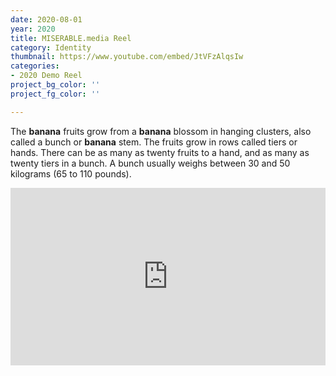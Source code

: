 ```yaml
---
date: 2020-08-01
year: 2020
title: MISERABLE.media Reel
category: Identity
thumbnail: https://www.youtube.com/embed/JtVFzAlqsIw
categories:
- 2020 Demo Reel
project_bg_color: ''
project_fg_color: ''

---
```

The **banana** fruits grow from a **banana** blossom in hanging clusters, also called a bunch or **banana** stem. The fruits grow in rows called tiers or hands. There can be as many as twenty fruits to a hand, and as many as twenty tiers in a bunch. A bunch usually weighs between 30 and 50 kilograms (65 to 110 pounds).

<div style="position: relative; padding-bottom: 56.25%; height: 0;" class="videoWrapper"> <iframe style="position: absolute; top: 0; left: 0; width: 100%; height: 100%;" src="https://www.youtube.com/embed/JtVFzAlqsIw" frameborder="0" allow="accelerometer; autoplay; encrypted-media; gyroscope; picture-in-picture" allowfullscreen></iframe> </div>